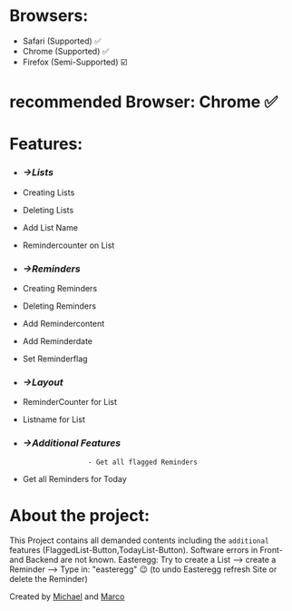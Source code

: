 # Browsers:
- Safari  (Supported) ✅
- Chrome  (Supported) ✅
- Firefox (Semi-Supported) ☑️

# recommended Browser: Chrome ✅

# Features:

- ### ***->Lists***
 - Creating Lists 
 - Deleting Lists 
 - Add List Name  
 - Remindercounter on List 

- ### ***->Reminders***
 - Creating Reminders 
 - Deleting Reminders 
 - Add Remindercontent 
 - Add Reminderdate
 - Set Reminderflag

- ### ***->Layout***
 - ReminderCounter for List
 - Listname for List

- ### ***->Additional Features***
                      - Get all flagged Reminders
 - Get all Reminders for Today



# About the project:
This Project contains all demanded contents including the `additional` features (FlaggedList-Button,TodayList-Button).
Software errors in Front- and Backend are not known.
Easteregg: Try to create a List --> create a Reminder --> Type in: "easteregg" 😉
(to undo Easteregg refresh Site or delete the Reminder)


Created by [Michael](https://github.com/SchmittMichael) and [Marco](https://github.com/Marco-Wanka)

